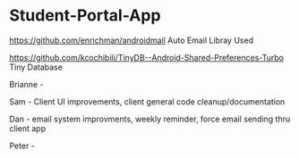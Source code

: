 # Student-Portal-App

https://github.com/enrichman/androidmail Auto Email Libray Used

https://github.com/kcochibili/TinyDB--Android-Shared-Preferences-Turbo Tiny Database

Brianne - 

Sam - Client UI improvements, client general code cleanup/documentation

Dan - email system improvments, weekly reminder, force email sending thru client app

Peter - 
